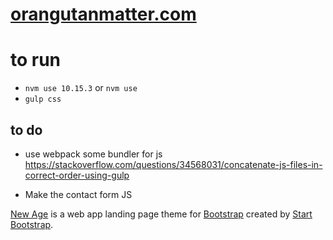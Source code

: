 # [orangutanmatter.com](orangutanmatter.com)

# to run
* `nvm use 10.15.3` or `nvm use`
* `gulp css`

## to do
- use webpack some bundler for js https://stackoverflow.com/questions/34568031/concatenate-js-files-in-correct-order-using-gulp
* Make the contact form JS


[New Age](http://startbootstrap.com/template-overviews/new-age/) is a web app landing page theme for [Bootstrap](http://getbootstrap.com/) created by [Start Bootstrap](http://startbootstrap.com/).

